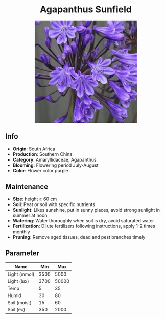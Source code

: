 <h1 align='center'>Agapanthus Sunfield</h1>
<p align="center">
    <img 
        align='center'
        width='320'
        src="../images/agapanthus sunfield.png" 
        alt='Agapanthus Sunfield' />
</p>

## Info

 - **Origin**: South Africa
 - **Production**: Southern China
 - **Category**: Amaryllidaceae, Agapanthus
 - **Blooming**: Flowering period July-August
 - **Color**: Flower color purple

## Maintenance

 - **Size**: height ≥ 60 cm
 - **Soil**: Peat or soil with specific nutrients
 - **Sunlight**: Likes sunshine, put in sunny places, avoid strong sunlight in summer at noon
 - **Watering**: Water thoroughly when soil is dry, avoid saturated water
 - **Fertilization**: Dilute fertilizers following instructions, apply 1-2 times monthly
 - **Pruning**: Remove aged tissues, dead and pest branches timely

## Parameter

| Name         | Min  | Max   |
|--------------|------|-------|
| Light (mmol) | 3500 | 5000  |
| Light (lux)  | 3700 | 50000 |
| Temp         | 5    | 35    |
| Humid        | 30   | 80    |
| Soil (moist) | 15   | 60    |
| Soil (ec)    | 350  | 2000  |